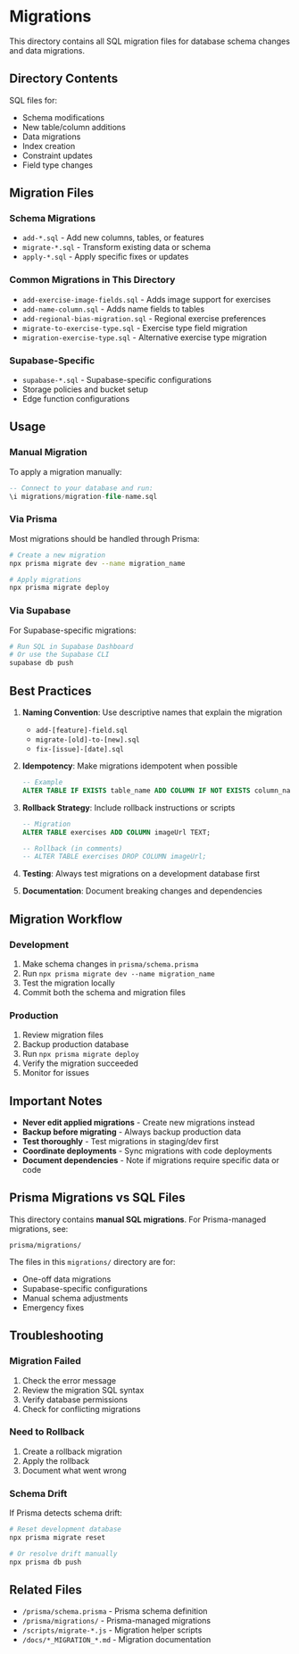 # Migrations

This directory contains all SQL migration files for database schema changes and data migrations.

## Directory Contents

SQL files for:
- Schema modifications
- New table/column additions
- Data migrations
- Index creation
- Constraint updates
- Field type changes

## Migration Files

### Schema Migrations
- `add-*.sql` - Add new columns, tables, or features
- `migrate-*.sql` - Transform existing data or schema
- `apply-*.sql` - Apply specific fixes or updates

### Common Migrations in This Directory

- `add-exercise-image-fields.sql` - Adds image support for exercises
- `add-name-column.sql` - Adds name fields to tables
- `add-regional-bias-migration.sql` - Regional exercise preferences
- `migrate-to-exercise-type.sql` - Exercise type field migration
- `migration-exercise-type.sql` - Alternative exercise type migration

### Supabase-Specific
- `supabase-*.sql` - Supabase-specific configurations
- Storage policies and bucket setup
- Edge function configurations

## Usage

### Manual Migration

To apply a migration manually:

```sql
-- Connect to your database and run:
\i migrations/migration-file-name.sql
```

### Via Prisma

Most migrations should be handled through Prisma:

```bash
# Create a new migration
npx prisma migrate dev --name migration_name

# Apply migrations
npx prisma migrate deploy
```

### Via Supabase

For Supabase-specific migrations:

```bash
# Run SQL in Supabase Dashboard
# Or use the Supabase CLI
supabase db push
```

## Best Practices

1. **Naming Convention**: Use descriptive names that explain the migration
   - `add-[feature]-field.sql`
   - `migrate-[old]-to-[new].sql`
   - `fix-[issue]-[date].sql`

2. **Idempotency**: Make migrations idempotent when possible
   ```sql
   -- Example
   ALTER TABLE IF EXISTS table_name ADD COLUMN IF NOT EXISTS column_name TEXT;
   ```

3. **Rollback Strategy**: Include rollback instructions or scripts
   ```sql
   -- Migration
   ALTER TABLE exercises ADD COLUMN imageUrl TEXT;
   
   -- Rollback (in comments)
   -- ALTER TABLE exercises DROP COLUMN imageUrl;
   ```

4. **Testing**: Always test migrations on a development database first

5. **Documentation**: Document breaking changes and dependencies

## Migration Workflow

### Development
1. Make schema changes in `prisma/schema.prisma`
2. Run `npx prisma migrate dev --name migration_name`
3. Test the migration locally
4. Commit both the schema and migration files

### Production
1. Review migration files
2. Backup production database
3. Run `npx prisma migrate deploy`
4. Verify the migration succeeded
5. Monitor for issues

## Important Notes

- **Never edit applied migrations** - Create new migrations instead
- **Backup before migrating** - Always backup production data
- **Test thoroughly** - Test migrations in staging/dev first
- **Coordinate deployments** - Sync migrations with code deployments
- **Document dependencies** - Note if migrations require specific data or code

## Prisma Migrations vs SQL Files

This directory contains **manual SQL migrations**. For Prisma-managed migrations, see:
```
prisma/migrations/
```

The files in this `migrations/` directory are for:
- One-off data migrations
- Supabase-specific configurations
- Manual schema adjustments
- Emergency fixes

## Troubleshooting

### Migration Failed
1. Check the error message
2. Review the migration SQL syntax
3. Verify database permissions
4. Check for conflicting migrations

### Need to Rollback
1. Create a rollback migration
2. Apply the rollback
3. Document what went wrong

### Schema Drift
If Prisma detects schema drift:
```bash
# Reset development database
npx prisma migrate reset

# Or resolve drift manually
npx prisma db push
```

## Related Files

- `/prisma/schema.prisma` - Prisma schema definition
- `/prisma/migrations/` - Prisma-managed migrations
- `/scripts/migrate-*.js` - Migration helper scripts
- `/docs/*_MIGRATION_*.md` - Migration documentation
